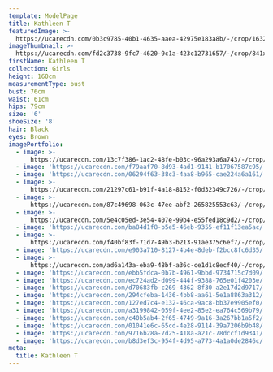 ```yaml
---
template: ModelPage
title: Kathleen T
featuredImage: >-
  https://ucarecdn.com/0b3c9785-40b1-4635-aaea-42975e183a8b/-/crop/1632x820/0,598/-/preview/
imageThumbnail: >-
  https://ucarecdn.com/fd2c3738-9fc7-4620-9c1a-423c12731657/-/crop/841x1293/367,393/-/preview/
firstName: Kathleen T
collection: Girls
height: 160cm
measurementType: bust
bust: 76cm
waist: 61cm
hips: 79cm
size: '6'
shoeSize: '8'
hair: Black
eyes: Brown
imagePortfolio:
  - image: >-
      https://ucarecdn.com/13c7f386-1ac2-48fe-b03c-96a293a6a743/-/crop/1643x1971/0,462/-/preview/
  - image: 'https://ucarecdn.com/f79aaf70-8d93-4ad1-9141-b17067587c95/'
  - image: 'https://ucarecdn.com/06294f63-38c3-4aa8-b965-cae224a6a161/'
  - image: >-
      https://ucarecdn.com/21297c61-b91f-4a18-8152-f0d32349c726/-/crop/1578x2329/0,120/-/preview/
  - image: >-
      https://ucarecdn.com/87c49698-063c-47ee-abf2-265825553c63/-/crop/741x918/0,203/-/preview/
  - image: >-
      https://ucarecdn.com/5e4c05ed-3e54-407e-99b4-e55fed18c9d2/-/crop/1632x1834/0,359/-/preview/
  - image: 'https://ucarecdn.com/ba84d1f8-b5e5-46eb-9355-ef11f13ea5ac/'
  - image: >-
      https://ucarecdn.com/f40bf83f-71d7-49b3-b213-91ae375c6ef7/-/crop/1632x2056/0,393/-/preview/
  - image: 'https://ucarecdn.com/e903a710-8127-4b4e-8deb-f2bcc8fc6d35/'
  - image: >-
      https://ucarecdn.com/ad6a143a-eba9-48bf-a36c-ce1d1c8ecf40/-/crop/750x950/0,172/-/preview/
  - image: 'https://ucarecdn.com/ebb5fdca-0b7b-4961-9bbd-9734715c7d09/'
  - image: 'https://ucarecdn.com/ec724ad2-d099-444f-9388-765e01f4203e/'
  - image: 'https://ucarecdn.com/d70683fb-c269-4362-8f30-a2e17d2d9717/'
  - image: 'https://ucarecdn.com/294cfeba-1436-4bb8-aa61-5e1a8863a312/'
  - image: 'https://ucarecdn.com/127ed7c4-e132-46ca-9ac8-bb37e9905ef0/'
  - image: 'https://ucarecdn.com/a3199842-059f-4ee2-85e2-ea764c569b79/'
  - image: 'https://ucarecdn.com/c40b5ab4-2f65-4749-9a16-3a267bb1a5f2/'
  - image: 'https://ucarecdn.com/01041e6c-65cd-4e28-9114-39a7206b9b48/'
  - image: 'https://ucarecdn.com/9716b28a-7d25-418a-a21c-78dccf1d9341/'
  - image: 'https://ucarecdn.com/b8d3ef3c-954f-4d95-a773-4a1a0de2846c/'
meta:
  title: Kathleen T
---
```


